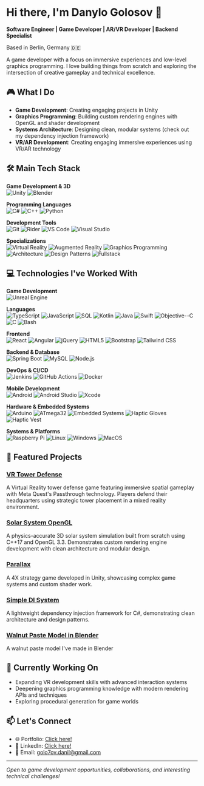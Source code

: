 # Hi there, I'm Danylo Golosov 👋

**Software Engineer | Game Developer | AR/VR Developer | Backend Specialist**

Based in Berlin, Germany 🇩🇪

A game developer with a focus on immersive experiences and low-level graphics programming. I love building things from scratch and exploring the intersection of creative gameplay and technical excellence.

## 🎮 What I Do

- **Game Development**: Creating engaging projects in Unity
- **Graphics Programming**: Building custom rendering engines with OpenGL and shader development
- **Systems Architecture**: Designing clean, modular systems (check out my dependency injection framework)
- **VR/AR Development**: Creating engaging immersive experiences using VR/AR technology

## 🛠️ Main Tech Stack

**Game Development & 3D**  
![Unity](https://img.shields.io/badge/Unity-000000?style=flat&logo=unity&logoColor=white)
![Blender](https://img.shields.io/badge/Blender-F5792A?style=flat&logo=blender&logoColor=white)

**Programming Languages**  
![C#](https://img.shields.io/badge/C%23-239120?style=flat&logo=csharp&logoColor=white)
![C++](https://img.shields.io/badge/C++-00599C?style=flat&logo=cplusplus&logoColor=white)
![Python](https://img.shields.io/badge/Python-3776AB?style=flat&logo=python&logoColor=white)

**Development Tools**  
![Git](https://img.shields.io/badge/Git-F05032?style=flat&logo=git&logoColor=white)
![Rider](https://img.shields.io/badge/Rider-000000?style=flat&logo=rider&logoColor=white)
![VS Code](https://img.shields.io/badge/VS%20Code-007ACC?style=flat&logo=visualstudiocode&logoColor=white)
![Visual Studio](https://img.shields.io/badge/Visual%20Studio-5C2D91?style=flat&logo=visualstudio&logoColor=white)

**Specializations**  
![Virtual Reality](https://img.shields.io/badge/Virtual%20Reality-00D9FF?style=flat&logo=meta&logoColor=white)
![Augmented Reality](https://img.shields.io/badge/Augmented%20Reality-00D9FF?style=flat&logo=ar&logoColor=white)
![Graphics Programming](https://img.shields.io/badge/Graphics%20Programming-4B9FE1?style=flat&logo=opengl&logoColor=white)
![Architecture](https://img.shields.io/badge/Code%20Architecture-FF6B6B?style=flat&logo=databricks&logoColor=white)
![Design Patterns](https://img.shields.io/badge/Design%20Patterns-FF6B6B?style=flat&logo=blueprint&logoColor=white)
![Fullstack](https://img.shields.io/badge/Fullstack-4CAF50?style=flat&logo=stackshare&logoColor=white)

## 💻 Technologies I've Worked With

**Game Development**  
![Unreal Engine](https://img.shields.io/badge/Unreal%20Engine-0E1128?style=flat&logo=unrealengine&logoColor=white)

**Languages**  
![TypeScript](https://img.shields.io/badge/TypeScript-3178C6?style=flat&logo=typescript&logoColor=white)
![JavaScript](https://img.shields.io/badge/JavaScript-F7DF1E?style=flat&logo=javascript&logoColor=black)
![SQL](https://img.shields.io/badge/SQL-4479A1?style=flat&logo=mysql&logoColor=white)
![Kotlin](https://img.shields.io/badge/Kotlin-7F52FF?style=flat&logo=kotlin&logoColor=white)
![Java](https://img.shields.io/badge/Java-ED8B00?style=flat&logo=openjdk&logoColor=white)
![Swift](https://img.shields.io/badge/Swift-FA7343?style=flat&logo=swift&logoColor=white)
![Objective--C](https://img.shields.io/badge/Objective--C-438EFF?style=flat&logo=apple&logoColor=white)
![C](https://img.shields.io/badge/C-A8B9CC?style=flat&logo=c&logoColor=black)
![Bash](https://img.shields.io/badge/Bash-4EAA25?style=flat&logo=gnubash&logoColor=white)

**Frontend**  
![React](https://img.shields.io/badge/React-61DAFB?style=flat&logo=react&logoColor=black)
![Angular](https://img.shields.io/badge/Angular-DD0031?style=flat&logo=angular&logoColor=white)
![jQuery](https://img.shields.io/badge/jQuery-0769AD?style=flat&logo=jquery&logoColor=white)
![HTML5](https://img.shields.io/badge/HTML5-E34F26?style=flat&logo=html5&logoColor=white)
![Bootstrap](https://img.shields.io/badge/Bootstrap-7952B3?style=flat&logo=bootstrap&logoColor=white)
![Tailwind CSS](https://img.shields.io/badge/Tailwind%20CSS-06B6D4?style=flat&logo=tailwindcss&logoColor=white)

**Backend & Database**  
![Spring Boot](https://img.shields.io/badge/Spring%20Boot-6DB33F?style=flat&logo=springboot&logoColor=white)
![MySQL](https://img.shields.io/badge/MySQL-4479A1?style=flat&logo=mysql&logoColor=white)
![Node.js](https://img.shields.io/badge/Node.js-110340?style=flat&logo=node.js&logoColor=white)

**DevOps & CI/CD**  
![Jenkins](https://img.shields.io/badge/Jenkins-D24939?style=flat&logo=jenkins&logoColor=white)
![GitHub Actions](https://img.shields.io/badge/GitHub%20Actions-2088FF?style=flat&logo=githubactions&logoColor=white)
![Docker](https://img.shields.io/badge/Docker-3776AB?style=flat&logo=docker&logoColor=white)

**Mobile Development**  
![Android](https://img.shields.io/badge/Android-3DDC84?style=flat&logo=android&logoColor=white)
![Android Studio](https://img.shields.io/badge/Android%20Studio-3DDC84?style=flat&logo=androidstudio&logoColor=white)
![Xcode](https://img.shields.io/badge/Xcode-147EFB?style=flat&logo=xcode&logoColor=white)

**Hardware & Embedded Systems**  
![Arduino](https://img.shields.io/badge/Arduino-00979D?style=flat&logo=arduino&logoColor=white)
![ATmega32](https://img.shields.io/badge/ATmega32-00979D?style=flat&logo=arduino&logoColor=white)
![Embedded Systems](https://img.shields.io/badge/Embedded%20Systems-00599C?style=flat&logo=embedded&logoColor=white)
![Haptic Gloves](https://img.shields.io/badge/Haptic%20Gloves-FF6B6B?style=flat&logo=vr&logoColor=white)
![Haptic Vest](https://img.shields.io/badge/Haptic%20Vest-FF6B6B?style=flat&logo=vr&logoColor=white)

**Systems & Platforms**  
![Raspberry Pi](https://img.shields.io/badge/Raspberry%20Pi-A22846?style=flat&logo=raspberrypi&logoColor=white)
![Linux](https://img.shields.io/badge/Linux-FCC624?style=flat&logo=linux&logoColor=black)
![Windows](https://img.shields.io/badge/Windows-0078D6?style=flat&logo=windows&logoColor=white)
![MacOS](https://img.shields.io/badge/MacOS-000000?style=flat&logo=apple&logoColor=white)

## 🚀 Featured Projects

### [VR Tower Defense](https://github.com/WallerTheDeveloper/vr-tower-defense)
A Virtual Reality tower defense game featuring immersive spatial gameplay with Meta Quest's Passthrough technology. Players defend their headquarters using strategic tower placement in a mixed reality environment.

### [Solar System OpenGL](https://github.com/WallerTheDeveloper/solar-system-opengl)
A physics-accurate 3D solar system simulation built from scratch using C++17 and OpenGL 3.3. Demonstrates custom rendering engine development with clean architecture and modular design.

### [Parallax](https://github.com/WallerTheDeveloper/Parallax)
A 4X strategy game developed in Unity, showcasing complex game systems and custom shader work.

### [Simple DI System](https://github.com/WallerTheDeveloper/Simple-DI-System)
A lightweight dependency injection framework for C#, demonstrating clean architecture and design patterns.

### [Walnut Paste Model in Blender](https://github.com/WallerTheDeveloper/walnut-paste)
A walnut paste model I've made in Blender

## 🎯 Currently Working On

- Expanding VR development skills with advanced interaction systems
- Deepening graphics programming knowledge with modern rendering APIs and techniques
- Exploring procedural generation for game worlds

## 📫 Let's Connect

- 🌐 Portfolio: [Click here!](https://wallerthedeveloper.itch.io/)
- 💼 LinkedIn: [Click here!](https://www.linkedin.com/in/danylo-golosov-047bb8212/)
- 📧 Email: golo7ov.danil@gmail.com

---

*Open to game development opportunities, collaborations, and interesting technical challenges!*
